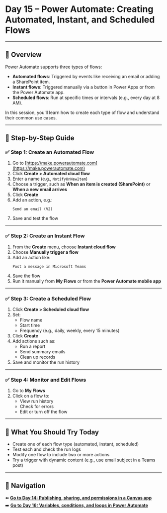 
# Day 15 – Power Automate: Creating Automated, Instant, and Scheduled Flows

---

## 📝 Overview

Power Automate supports three types of flows:
- **Automated flows**: Triggered by events like receiving an email or adding a SharePoint item.
- **Instant flows**: Triggered manually via a button in Power Apps or from the Power Automate app.
- **Scheduled flows**: Run at specific times or intervals (e.g., every day at 8 AM).

In this session, you'll learn how to create each type of flow and understand their common use cases.

---

## 🧭 Step-by-Step Guide

### ✅ Step 1: Create an Automated Flow

1. Go to [https://make.powerautomate.com](https://make.powerautomate.com)
2. Click **Create > Automated cloud flow**
3. Enter a name (e.g., `NotifyOnNewItem`)
4. Choose a trigger, such as **When an item is created (SharePoint)** or **When a new email arrives**
5. Click **Create**
6. Add an action, e.g.:
   ```powerfx
   Send an email (V2)
   ```
7. Save and test the flow

---

### ✅ Step 2: Create an Instant Flow

1. From the **Create** menu, choose **Instant cloud flow**
2. Choose **Manually trigger a flow**
3. Add an action like:
   ```powerfx
   Post a message in Microsoft Teams
   ```
4. Save the flow
5. Run it manually from **My Flows** or from the **Power Automate mobile app**

---

### ✅ Step 3: Create a Scheduled Flow

1. Click **Create > Scheduled cloud flow**
2. Set:
   - Flow name
   - Start time
   - Frequency (e.g., daily, weekly, every 15 minutes)
3. Click **Create**
4. Add actions such as:
   - Run a report
   - Send summary emails
   - Clean up records
5. Save and monitor the run history

---

### ✅ Step 4: Monitor and Edit Flows

1. Go to **My Flows**
2. Click on a flow to:
   - View run history
   - Check for errors
   - Edit or turn off the flow

---

## 🔎 What You Should Try Today

- Create one of each flow type (automated, instant, scheduled)
- Test each and check the run logs
- Modify one flow to include two or more actions
- Try a trigger with dynamic content (e.g., use email subject in a Teams post)

---

## 🔁 Navigation

⬅️ [**Go to Day 14: Publishing, sharing, and permissions in a Canvas app**](/PowerPlatform/Power%20Platform%2030%20days/Day14.md)  
➡️ [**Go to Day 16: Variables, conditions, and loops in Power Automate**](/PowerPlatform/Power%20Platform%2030%20days/Day16.md)
